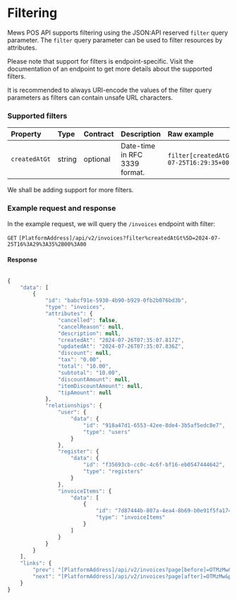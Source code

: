 # Filtering

Mews POS API supports filtering using the JSON:API reserved `filter` query parameter. The `filter` query parameter can be used to filter resources by attributes.

Please note that support for filters is endpoint-specific. Visit the documentation of an endpoint to get more details about the supported filters.

It is recommended to always URI-encode the values of the filter query parameters as filters can contain unsafe URL characters.

### Supported filters

| Property | Type | Contract | Description | Raw example | Encoded example |
| :-- | :-- | :-- | :-- | :-- | :-- |
| `createdAtGt` | string | optional | Date-time in RFC 3339 format. | `filter[createdAtGt]=2024-07-25T16:29:35+00:00` | `filter%5BcreatedAtGt%5D=2024-07-25T16%3A29%3A35%2B00%3A00` |

We shall be adding support for more filters.


### Example request and response

In the example request, we will query the `/invoices` endpoint with filter:

`GET` `[PlatformAddress]/api/v2/invoices?filter%createdAtGt%5D=2024-07-25T16%3A29%3A35%2B00%3A00`

#### Response

```javascript

{
    "data": [
        {
            "id": "babcf91e-5930-4b90-b929-0fb2b076bd3b",
            "type": "invoices",
            "attributes": {
                "cancelled": false,
                "cancelReason": null,
                "description": null,
                "createdAt": "2024-07-26T07:35:07.817Z",
                "updatedAt": "2024-07-26T07:35:07.836Z",
                "discount": null,
                "tax": "0.00",
                "total": "10.00",
                "subtotal": "10.00",
                "discountAmount": null,
                "itemDiscountAmount": null,
                "tipAmount": null
            },
            "relationships": {
                "user": {
                    "data": {
                        "id": "918a47d1-6553-42ee-8de4-3b5af5edc8e7",
                        "type": "users"
                    }
                },
                "register": {
                    "data": {
                        "id": "f35693cb-cc0c-4c6f-bf16-eb0547444642",
                        "type": "registers"
                    }
                },
                "invoiceItems": {
                    "data": [
                        {
                            "id": "7d87444b-807a-4ea4-8b69-b0e91f5fa174",
                            "type": "invoiceItems"
                        }
                    ]
                }
            }
        }
    ],
    "links": {
        "prev": "[PlatformAddress]/api/v2/invoices?page[before]=OTMzMw&page[size]=1",
        "next": "[PlatformAddress]/api/v2/invoices?page[after]=OTMzMw&page[size]=1"
    }
}
```